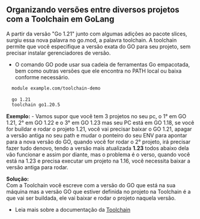 ## Organizando versões entre diversos projetos com a Toolchain em GoLang

 A partir da versão "Go 1.21" junto com algumas adições ao pacote slices, surgiu essa nova palavra no go.mod, a palavra toolchain. A toolchain permite que você especifique a versão exata do GO para seu projeto, sem precisar instalar gerenciadores de versão.

- O comando GO pode usar sua cadeia de ferramentas Go empacotada, bem como outras versões que ele encontra no PATH local ou baixa conforme necessário.

```bash
  module example.com/toolchain-demo
  
  go 1.21
  toolchain go1.20.5
 ```

 **Exemplo:** 
    - Vamos supor que você tem 3 projetos no seu pc, o 1° em GO 1.21, 2° em GO 1.22 e o 3° em GO 1.23 mas seu PC está em GO 1.18, se você for buildar e rodar o projeto 1.21, você vai precisar baixar o GO 1.21, apagar a versão antiga no seu path e mudar o ponteiro do seu ENV para apontar para a nova versão do GO, quando você for rodar o 2° projeto, irá precisar fazer tudo denovo, tendo a versão mais atualizada **1.23** todos abaixo dela vão funcionar e assim por diante, mas o problema é o verso, quando você está na 1.23 e precisa executar um projeto na 1.16, você necessita baixar a versão antiga para rodar.


 **Solução:**  
    Com a Toolchain você escreve com a versão do GO que está na sua máquina mas a versão GO que estiver definida no projeto na Toolchain é a que vai ser buildada, ele vai baixar e rodar o projeto naquela versão.

- Leia mais sobre a documentação da [Toolchain](https://go.dev/doc/toolchain)
